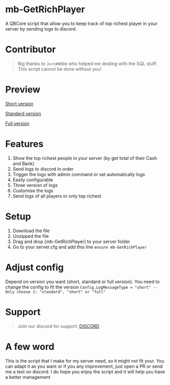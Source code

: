 # mb-GetRichPlayer
A QBCore script that allow you to keep track of top richest player in your server by sending logs to discord.

# Contributor
> Big thanks to `Jorn#0008` who helped me dealing with the SQL stuff. This script cannot be done without you!

# Preview

[Short version](https://media.discordapp.net/attachments/1026901903503798342/1045514652987174962/image.png)

[Standard version](https://media.discordapp.net/attachments/1026901903503798342/1045514653553410088/image.png)

[Full version](https://media.discordapp.net/attachments/1026901903503798342/1045514653997998201/image.png)

# Features
1. Show the top richest people in your server (by get total of their Cash and Bank)
2. Send logs to discord in order
3. Trigger the logs with admin command or set automatically logs
4. Easily configurable
5. Three version of logs
6. Customise the logs
7. Send logs of all players or only top richest

# Setup
1. Download the file
2. Unzipped the file
3. Drag and drop [mb-GetRichPlayer] to your server folder
4. Go to your server.cfg and add this line
`ensure mb-GetRichPlayer`

# Adjust config
Depend on version you want (short, standard or full version). You need to change the config to fit the version
```Config.LogMessageType = "short" --Only choose 1: "standard", "short" or "full"```

# Support
> Join our discord for support: [DISCORD](https://discord.gg/MkXfmb2M2V)

# A few word
This is the script that I make for my server need, so it might not fit your. You can adapt it as you want or if you any improvement, just open a PR or send me a text on discord.
I do hope you enjoy the script and it will help you have a better management